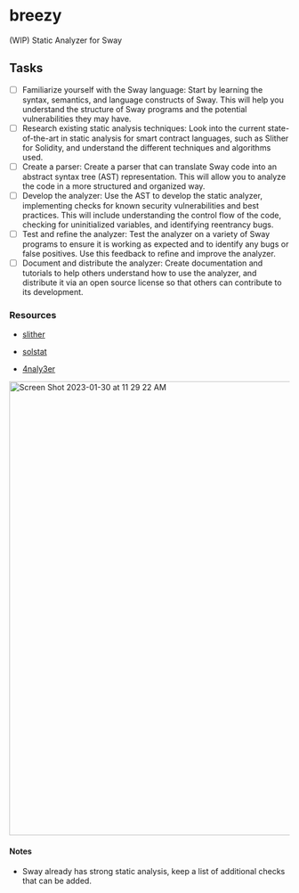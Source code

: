 # breezy
(WIP) Static Analyzer for Sway

## Tasks

- [ ] Familiarize yourself with the Sway language: Start by learning the syntax, semantics, and language constructs of Sway. This will help you understand the structure of Sway programs and the potential vulnerabilities they may have.
- [ ] Research existing static analysis techniques: Look into the current state-of-the-art in static analysis for smart contract languages, such as Slither for Solidity, and understand the different techniques and algorithms used.
- [ ] Create a parser: Create a parser that can translate Sway code into an abstract syntax tree (AST) representation. This will allow you to analyze the code in a more structured and organized way.
- [ ] Develop the analyzer: Use the AST to develop the static analyzer, implementing checks for known security vulnerabilities and best practices. This will include understanding the control flow of the code, checking for uninitialized variables, and identifying reentrancy bugs.
- [ ] Test and refine the analyzer: Test the analyzer on a variety of Sway programs to ensure it is working as expected and to identify any bugs or false positives. Use this feedback to refine and improve the analyzer.
- [ ] Document and distribute the analyzer: Create documentation and tutorials to help others understand how to use the analyzer, and distribute it via an open source license so that others can contribute to its development.

### Resources

* [slither](https://github.com/crytic/slither)

* [solstat](https://github.com/0xKitsune/solstat)

* [4naly3er](https://github.com/pynchmeister/4naly3er)


<img width="815" alt="Screen Shot 2023-01-30 at 11 29 22 AM" src="https://user-images.githubusercontent.com/33232379/215535567-81fd3ae7-e438-4632-8179-850ff29f43f9.png">

#### Notes

* Sway already has strong static analysis, keep a list of additional checks that can be added.
